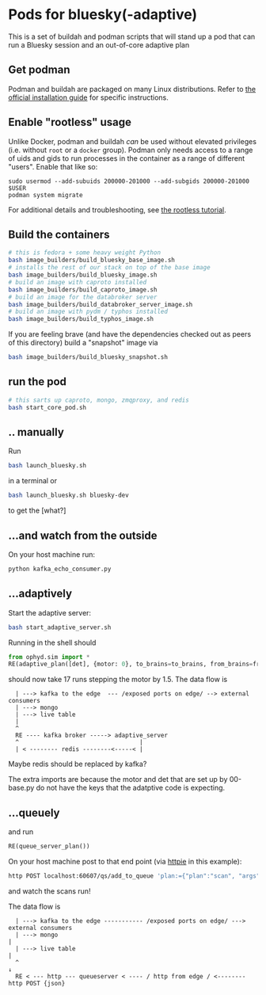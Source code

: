 # Pods for bluesky(-adaptive)

This is a set of buildah and podman scripts that will stand up a pod that
can run a Bluesky session and an out-of-core adaptive plan

## Get podman

Podman and buildah are packaged on many Linux distributions. Refer to
[the official installation guide](https://podman.io/getting-started/installation)
for specific instructions.

## Enable "rootless" usage

Unlike Docker, podman and buildah *can* be used without elevated privileges (i.e.
without `root` or a `docker` group). Podman only needs access to a range of uids
and gids to run processes in the container as a range of different "users".
Enable that like so:

```
sudo usermod --add-subuids 200000-201000 --add-subgids 200000-201000 $USER
podman system migrate
```

For additional details and troubleshooting, see
[the rootless tutorial](https://github.com/containers/podman/blob/master/docs/tutorials/rootless_tutorial.md).

## Build the containers

```sh
# this is fedora + some heavy weight Python
bash image_builders/build_bluesky_base_image.sh
# installs the rest of our stack on top of the base image
bash image_builders/build_bluesky_image.sh
# build an image with caproto installed
bash image_builders/build_caproto_image.sh
# build an image for the databroker server
bash image_builders/build_databroker_server_image.sh
# build an image with pydm / typhos installed
bash image_builders/build_typhos_image.sh
```

If you are feeling brave (and have the dependencies checked out as peers
of this directory) build a "snapshot" image via

```sh
bash image_builders/build_bluesky_snapshot.sh
```

## run the pod

```sh
# this sarts up caproto, mongo, zmqproxy, and redis
bash start_core_pod.sh
```

## .. manually

Run

```sh
bash launch_bluesky.sh
```

in a terminal or


```sh
bash launch_bluesky.sh bluesky-dev
```

to get the [what?]

## ...and watch from the outside

On your host machine run:

```bash
python kafka_echo_consumer.py
```


##  ...adaptively

Start the adaptive server:

```sh
bash start_adaptive_server.sh
```


Running in the shell should

```python
from ophyd.sim import *
RE(adaptive_plan([det], {motor: 0}, to_brains=to_brains, from_brains=from_brains))
```

should now take 17 runs stepping the motor by 1.5.  The data flow is

```
  | ---> kafka to the edge  --- /exposed ports on edge/ --> external consumers
  | ---> mongo
  | ---> live table
  |
  ^
  RE ---- kafka broker -----> adaptive_server
  ^                                  |
  | < -------- redis --------<-----< |

```

Maybe redis should be replaced by kafka?

The extra imports are because the motor and det that are set up by 00-base.py do not have
the keys that the adatptive code is expecting.


## ...queuely

and run

```python
RE(queue_server_plan())
```

On your host machine post to that end point (via
[httpie](https://httpie.org/) in this example):

```bash
http POST localhost:60607/qs/add_to_queue 'plan:={"plan":"scan", "args":[["pinhole"], "motor_ph", -10, 10, 25]}'
```

and watch the scans run!

The data flow is

```
  | ---> kafka to the edge ----------- /exposed ports on edge/ ---> external consumers
  | ---> mongo                                                                 |
  | ---> live table                                                            |
  ^                                                                            ↓
  RE < --- http --- queueserver < ---- / http from edge / <-------- http POST {json}


```
